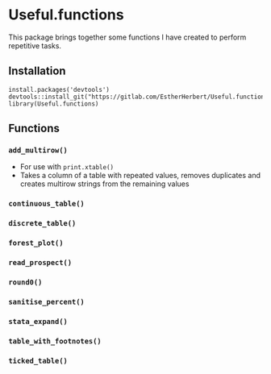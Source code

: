 # Useful.functions

This package brings together some functions I have created to perform repetitive tasks.

## Installation

```
install.packages('devtools')
devtools::install_git("https://gitlab.com/EstherHerbert/Useful.functions.git")
library(Useful.functions)
```

## Functions

### `add_multirow()`

- For use with `print.xtable()`
- Takes a column of a table with repeated values, removes duplicates and creates multirow strings from the remaining values


### `continuous_table()`

### `discrete_table()`

### `forest_plot()`

### `read_prospect()`

### `round0()`

### `sanitise_percent()`

### `stata_expand()`

### `table_with_footnotes()`

### `ticked_table()`
